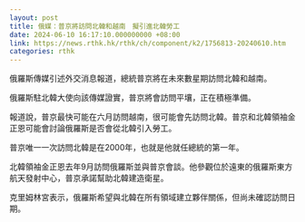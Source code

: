 ```yaml
---
layout: post
title: 俄媒：普京將訪問北韓和越南　擬引進北韓勞工
date: 2024-06-10 16:17:10.000000000 +08:00
link: https://news.rthk.hk/rthk/ch/component/k2/1756813-20240610.htm
categories: rthk
---
```


俄羅斯傳媒引述外交消息報道，總統普京將在未來數星期訪問北韓和越南。

俄羅斯駐北韓大使向該傳媒證實，普京將會訪問平壤，正在積極準備。

報道說，普京最快可能在六月訪問越南，很可能會先訪問北韓。普京和北韓領袖金正恩可能會討論俄羅斯是否會從北韓引入勞工。

普京唯一一次訪問北韓是在2000年，也就是他就任總統的第一年。

北韓領袖金正恩去年9月訪問俄羅斯並與普京會談。他參觀位於遠東的俄羅斯東方航天發射中心，普京承諾幫助北韓建造衛星。

克里姆林宮表示，俄羅斯希望與北韓在所有領域建立夥伴關係，但尚未確認訪問日期。
